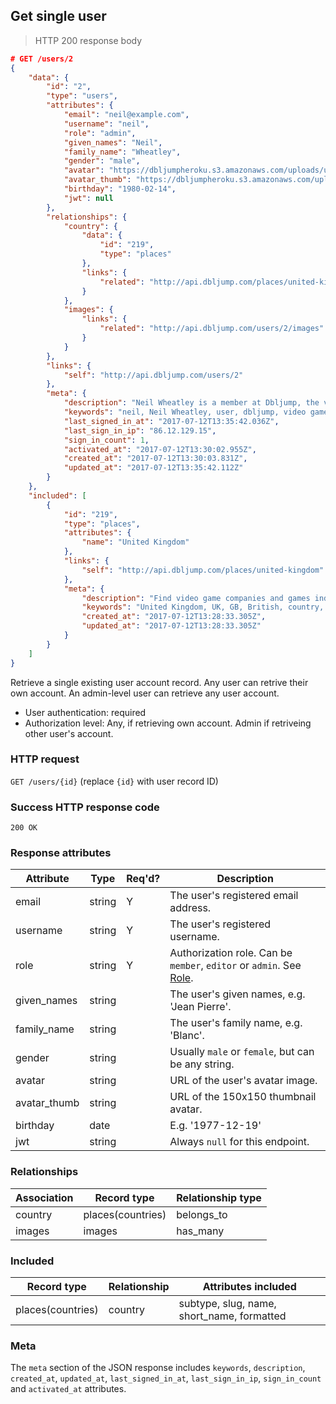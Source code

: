 ## <a name="users_show"></a>Get single user

> HTTP 200 response body

```JSON
# GET /users/2
{
    "data": {
        "id": "2",
        "type": "users",
        "attributes": {
            "email": "neil@example.com",
            "username": "neil",
            "role": "admin",
            "given_names": "Neil",
            "family_name": "Wheatley",
            "gender": "male",
            "avatar": "https://dbljumpheroku.s3.amazonaws.com/uploads/user_avatar/2/17071213.jpg",
            "avatar_thumb": "https://dbljumpheroku.s3.amazonaws.com/uploads/user_avatar/2/th_17071213.jpg",
            "birthday": "1980-02-14",
            "jwt": null
        },
        "relationships": {
            "country": {
                "data": {
                    "id": "219",
                    "type": "places"
                },
                "links": {
                    "related": "http://api.dbljump.com/places/united-kingdom"
                }
            },
            "images": {
                "links": {
                    "related": "http://api.dbljump.com/users/2/images"
                }
            }
        },
        "links": {
            "self": "http://api.dbljump.com/users/2"
        },
        "meta": {
            "description": "Neil Wheatley is a member at Dbljump, the video game reference.",
            "keywords": "neil, Neil Wheatley, user, dbljump, video games, pc games, gaming",
            "last_signed_in_at": "2017-07-12T13:35:42.036Z",
            "last_sign_in_ip": "86.12.129.15",
            "sign_in_count": 1,
            "activated_at": "2017-07-12T13:30:02.955Z",
            "created_at": "2017-07-12T13:30:03.831Z",
            "updated_at": "2017-07-12T13:35:42.112Z"
        }
    },
    "included": [
        {
            "id": "219",
            "type": "places",
            "attributes": {
                "name": "United Kingdom"
            },
            "links": {
                "self": "http://api.dbljump.com/places/united-kingdom"
            },
            "meta": {
                "description": "Find video game companies and games industry professionals from United Kingdom at Dbljump.",
                "keywords": "United Kingdom, UK, GB, British, country, place, dbljump, video games, pc games, gaming",
                "created_at": "2017-07-12T13:28:33.305Z",
                "updated_at": "2017-07-12T13:28:33.305Z"
            }
        }
    ]
}
```

Retrieve a single existing user account record. Any user can retrive their own account. An admin-level user can retrieve any user account.

* User authentication: required
* Authorization level: Any, if retrieving own account. Admin if retriveing other user's account.

### HTTP request

`GET /users/{id}` (replace `{id}` with user record ID)

### Success HTTP response code

`200 OK`

### <a name="user_response_attrs"></a>Response attributes

Attribute | Type | Req'd? | Description
--------- | ---- | ------ | -----------
email | string | Y | The user's registered email address.
username | string | Y | The user's registered username.
role | string | Y | Authorization role. Can be `member`, `editor` or `admin`. See [Role](#user_role).
given_names | string | | The user's given names, e.g. 'Jean Pierre'.
family_name | string | | The user's family name, e.g. 'Blanc'.
gender | string | | Usually `male` or `female`, but can be any string.
avatar | string | | URL of the user's avatar image.
avatar_thumb | string | | URL of the 150x150 thumbnail avatar.
birthday | date | | E.g. '1977-12-19'
jwt | string | | Always `null` for this endpoint.

### Relationships

Association | Record type | Relationship type
----------- | ----------- | -----------------
country | places(countries) | belongs_to
images | images | has_many

### Included

Record type | Relationship | Attributes included
----------- | ------------ | -------------------
places(countries) | country | subtype, slug, name, short_name, formatted

### Meta

The `meta` section of the JSON response includes `keywords`, `description`, `created_at`, `updated_at`, `last_signed_in_at`, `last_sign_in_ip`, `sign_in_count` and `activated_at` attributes.

